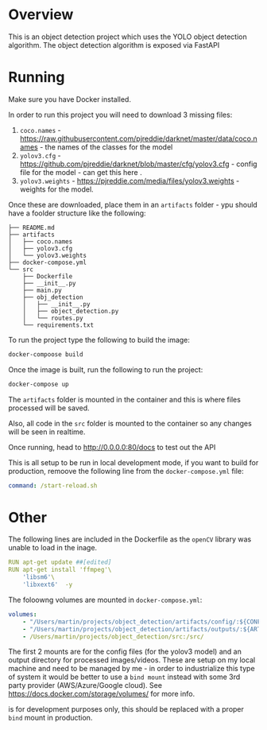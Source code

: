 # Overview

This is an object detection project which uses the YOLO object detection algorithm.
The object detection algorithm is exposed via FastAPI

# Running

Make sure you have Docker installed.

In order to run this project you will need to download 3 missing files:
1.  `coco.names` - https://raw.githubusercontent.com/pjreddie/darknet/master/data/coco.names - the names of the classes for the model
2.  `yolov3.cfg` - https://github.com/pjreddie/darknet/blob/master/cfg/yolov3.cfg - config file for the model - can get this here .
3.  `yolov3.weights` - https://pjreddie.com/media/files/yolov3.weights - weights for the model.

Once these are downloaded, place them in an `artifacts` folder - ypu should have a foolder structure like the following:


```
├── README.md
├── artifacts
│   ├── coco.names
│   ├── yolov3.cfg
│   └── yolov3.weights
├── docker-compose.yml
└── src
    ├── Dockerfile
    ├── __init__.py
    ├── main.py
    ├── obj_detection
    │   ├── __init__.py
    │   ├── object_detection.py
    │   └── routes.py
    └── requirements.txt
```

To run the project type the following to build the image:

```bash
docker-compoose build
```

Once the image is built, run the following to run the project:

```bash
docker-compose up
```
The `artifacts` folder is mounted in the container and this is where files processed will be saved.

Also, all code in the `src` folder is mounted to the container so any changes will be seen in realtime.

Once running, head to http://0.0.0.0:80/docs to test out the API

This is all setup to be run in local development mode, if you want to build for production, remoove the following line from the `docker-compose.yml` file:

```yaml
command: /start-reload.sh
```

# Other

The following lines are included in the Dockerfile as the `openCV` library was unable to load in the inage.

```yaml
RUN apt-get update ##[edited]
RUN apt-get install 'ffmpeg'\
    'libsm6'\ 
    'libxext6'  -y
```

The foloowng volumes are mounted in `docker-compose.yml`:

```yaml
volumes: 
    - "/Users/martin/projects/object_detection/artifacts/config/:${CONFIG_DIR}"
    - "/Users/martin/projects/object_detection/artifacts/outputs/:${ARTIFACT_DIR}"
    - /Users/martin/projects/object_detection/src:/src/
```

 The first 2 mounts are for the config files (for the yolov3 model) and an output directory for processed images/videos. These are setup on my local machine and need to be managed by me - in order to industrialize this type of system it would be better to use a `bind mount` instead with some 3rd party provider (AWS/Azure/Google cloud). See https://docs.docker.com/storage/volumes/ for more info.

 is for development purposes only, this should be replaced with a proper `bind` mount in production.

